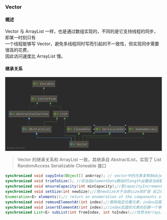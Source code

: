 ### Vector
#### 概述
Vector 与 ArrayList 一样，也是通过数组实现的，不同的是它支持线程的同步，即某一时刻只有  
一个线程能够写 Vector，避免多线程同时写而引起的不一致性，但实现同步需要很高的花费，  
因此访问速度比 ArrayList 慢。     
#### 继承关系 
![alt 继承关系图](pic/Vector.png)
>Vector 的继承关系和 ArrayList 一致，其继承自 AbstractList，实现了 List RandomAccess Serializable Cloneable 接口  


```java
synchronized void copyInto(Object[] anArray); // vector中的元素复制到object数组中
synchronized void trimToSize(); //将当前elementData数组的length设置成当前数组元素的size大小,即删除动态增长的多余空间
synchronized void ensureCapacity(int minCapacity);//若capacityIncrement为0则增长一倍大小 反之扩容capacityIncrement
synchronized void setSize(int newSize);//若newSize大于当前size则扩容 反之newsize之后的元素置为空
Enumeration<E> elements();// return an enumeration of the components of this vector
synchronized void removeElementAt(int index);//删除指定位置元素，index后面的元素向前挪一个单位
synchronized void insertElementAt(int index);//index后面的元素向后挪一个单位，指定位置添加元素
synchronized List<E> subList(int fromIndex, int toIndex);//性质与ArrayList相同
```